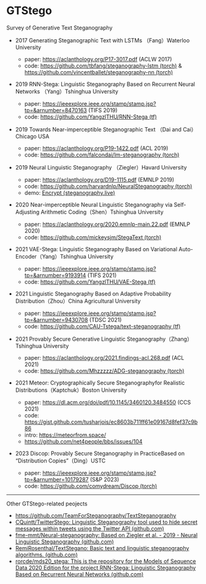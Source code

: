 # GTStego
Survey of Generative Text Steganography


- 2017 Generating Steganographic Text with LSTMs （Fang）Waterloo University
  - paper: https://aclanthology.org/P17-3017.pdf (ACLW 2017)
  - code: [https://github.com/tbfang/steganography-lstm (torch)](https://github.com/tbfang/steganography-lstm) & [https://github.com/vincentballet/steganography-nn (torch)](https://github.com/vincentballet/steganography-nn)

- 2019 RNN-Stega: Linguistic Steganography Based  on Recurrent Neural Networks （Yang）Tshinghua University
  - paper: https://ieeexplore.ieee.org/stamp/stamp.jsp?tp=&arnumber=8470163 (TIFS 2019)
  - code: [https://github.com/YangzlTHU/RNN-Stega (tf)](https://github.com/YangzlTHU/RNN-Stega)

- 2019 Towards Near-imperceptible Steganographic Text （Dai and Cai）Chicago USA
  - paper: https://aclanthology.org/P19-1422.pdf (ACL 2019)
  - code: [https://github.com/falcondai/lm-steganography (torch)](https://github.com/falcondai/lm-steganography)

- 2019 Neural Linguistic Steganography （Ziegler）Havard University
  - paper: https://aclanthology.org/D19-1115.pdf (EMNLP 2019)
  - code: [https://github.com/harvardnlp/NeuralSteganography (torch)](https://github.com/harvardnlp/NeuralSteganography)
  - demo: [Encrypt (steganography.live)](https://steganography.live/)

- 2020 Near-imperceptible Neural Linguistic Steganography via Self-Adjusting Arithmetic Coding（Shen）Tshinghua University
  - paper: https://aclanthology.org/2020.emnlp-main.22.pdf (EMNLP 2020)
  - code: [https://github.com/mickeysjm/StegaText (torch)](https://github.com/mickeysjm/StegaText)
  
- 2021 VAE-Stega: Linguistic Steganography Based on Variational Auto-Encoder（Yang）Tshinghua University
  - paper: https://ieeexplore.ieee.org/stamp/stamp.jsp?tp=&arnumber=9193914 (TIFS 2021)
  - code: [https://github.com/YangzlTHU/VAE-Stega (tf)](https://github.com/YangzlTHU/VAE-Stega)

- 2021 Linguistic Steganography Based on Adaptive Probability Distribution（Zhou）China Agricultural University
  - paper: https://ieeexplore.ieee.org/stamp/stamp.jsp?tp=&arnumber=9430708 (TDSC 2021)
  - code: [https://github.com/CAU-Tstega/text-steganography (tf)](https://github.com/CAU-Tstega/text-steganography)

- 2021 Provably Secure Generative Linguistic Steganography（Zhang）Tshinghua University
  - paper: https://aclanthology.org/2021.findings-acl.268.pdf (ACL 2021)
  - code: [https://github.com/Mhzzzzz/ADG-steganography (torch)](https://github.com/Mhzzzzz/ADG-steganography)

- 2021 Meteor: Cryptographically Secure Steganographyfor Realistic Distributions（Kaptchuk）Boston University
  - paper: https://dl.acm.org/doi/pdf/10.1145/3460120.3484550 (CCS 2021)
  - code: https://gist.github.com/tusharjois/ec8603b711ff61e09167d8fef37c9b86
  - intro: https://meteorfrom.space/
  - https://github.com/net4people/bbs/issues/104

- 2023 Discop: Provably Secure Steganography in PracticeBased on “Distribution Copies”（Ding）USTC
  - paper: https://ieeexplore.ieee.org/stamp/stamp.jsp?tp=&arnumber=10179287 (S&P 2023)
  - code: [https://github.com/comydream/Discop (torch)](https://github.com/comydream/Discop)


---


Other GTStego-related peojects

- https://github.com/TeamForSteganography/TextSteganography
- [CQuintt/TwitterStego: Linguistic Steganography tool used to hide secret messages within tweets using the Twitter API (github.com)](https://github.com/CQuintt/TwitterStego)
- [fme-mmt/Neural-steganography: Based on Ziegler et al. - 2019 - Neural Linguistic Steganography (github.com)](https://github.com/fme-mmt/Neural-steganography)
- [RemiRosenthal/TextStegano: Basic text and linguistic steganography algorithms. (github.com)](https://github.com/RemiRosenthal/TextStegano)
- [rorcde/mds20_stega: This is the repository for the Models of Sequence Data 2020 Edition for the project RNN-Stega: Linguistic Steganography Based on Recurrent Neural Networks (github.com)](https://github.com/rorcde/mds20_stega)
